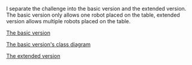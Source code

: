 I separate the challenge into the basic version and the extended version. The basic version only allows one robot placed on the table, extended version allows multiple robots placed on the table. 

[The basic version](https://github.com/jxcharlie1991/ToyProject/tree/main/RobotChallenge/Robot-Challenge-Basic)

[The basic version's class diagram](https://github.com/jxcharlie1991/ToyProject/blob/main/RobotChallenge/ClassDiaForRobotChallengeBasic.png)

[The extended version](https://github.com/jxcharlie1991/ToyProject/tree/main/RobotChallenge/Robot-Challenge-Extended)
